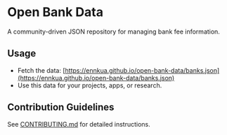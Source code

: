 # Open Bank Data

A community-driven JSON repository for managing bank fee information.

## Usage

- Fetch the data: [https://ennkua.github.io/open-bank-data/banks.json](https://ennkua.github.io/open-bank-data/banks.json)
- Use this data for your projects, apps, or research.

## Contribution Guidelines

See [CONTRIBUTING.md](CONTRIBUTING.md) for detailed instructions.
